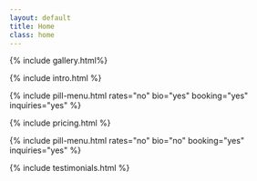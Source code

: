 ```yaml
---
layout: default
title: Home
class: home
---
```


{% include gallery.html%}

{% include intro.html %}

{% include pill-menu.html rates="no" bio="yes" booking="yes" inquiries="yes" %}

{% include pricing.html %}

{% include pill-menu.html rates="no" bio="no" booking="yes" inquiries="yes" %}

{% include testimonials.html %}